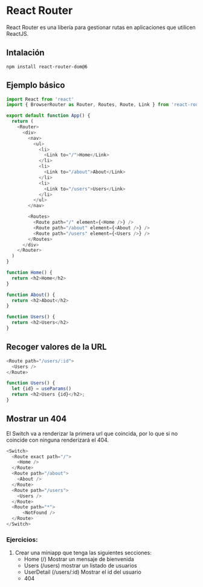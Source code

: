 # React Router

React Router es una libería para gestionar rutas en aplicaciones que utilicen ReactJS.

## Intalación

```
npm install react-router-dom@6
```

## Ejemplo básico

```js
import React from 'react'
import { BrowserRouter as Router, Routes, Route, Link } from 'react-router-dom'

export default function App() {
  return (
    <Router>
      <div>
        <nav>
          <ul>
            <li>
              <Link to="/">Home</Link>
            </li>
            <li>
              <Link to="/about">About</Link>
            </li>
            <li>
              <Link to="/users">Users</Link>
            </li>
          </ul>
        </nav>

        <Routes>
          <Route path="/" element={<Home />} />
          <Route path="/about" element={<About />} />
          <Route path="/users" element={<Users />} />
        </Routes>
      </div>
    </Router>
  )
}

function Home() {
  return <h2>Home</h2>
}

function About() {
  return <h2>About</h2>
}

function Users() {
  return <h2>Users</h2>
}

```

## Recoger valores de la URL

```js
<Route path="/users/:id">
  <Users />
</Route>
```

```js
function Users() {
  let {id} = useParams()
  return <h2>Users {id}</h2>;
}
```

## Mostrar un 404

El Switch va a renderizar la primera url que coincida, por lo que si no coincide con ninguna renderizará el 404.

```js
<Switch>
  <Route exact path="/">
    <Home />
  </Route>
  <Route path="/about">
    <About />
  </Route>
  <Route path="/users">
    <Users />
  </Route>
  <Route path="*">
      <NotFound />
  </Route>
</Switch>
```

### Ejercicios:

1. Crear una miniapp que tenga las siguientes secciones:
    * Home (/) Mostrar un mensaje de bienvenida
    * Users (/users) mostrar un listado de usuarios
    * UserDetail (/users/:id) Mostrar el id del usuario
    * 404